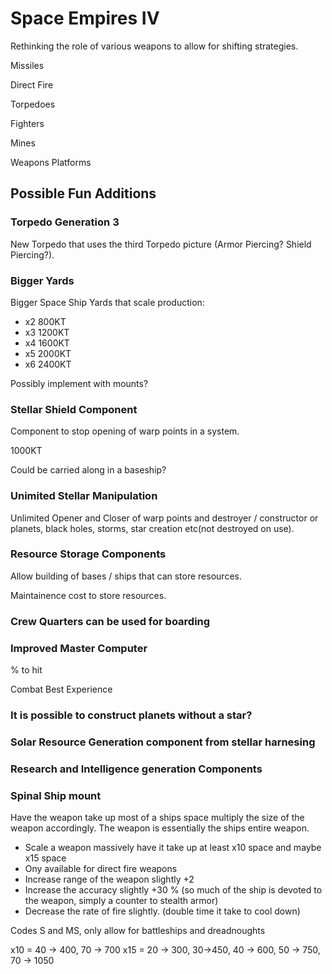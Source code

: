 # Space Empires IV

Rethinking the role of various weapons to allow for shifting strategies.

Missiles

Direct Fire

Torpedoes

Fighters

Mines

Weapons Platforms


## Possible Fun Additions

### Torpedo Generation 3

New Torpedo that uses the third Torpedo picture (Armor Piercing? Shield Piercing?).

### Bigger Yards

Bigger Space Ship Yards that scale production:

* x2 800KT
* x3 1200KT
* x4 1600KT
* x5 2000KT
* x6 2400KT

Possibly implement with mounts?

### Stellar Shield Component

Component to stop opening of warp points in a system.

1000KT

Could be carried along in a baseship?

### Unimited Stellar Manipulation

Unlimited Opener and Closer of warp points and destroyer / constructor or planets, black holes, storms, star creation etc(not destroyed on use).

### Resource Storage Components

Allow building of bases / ships that can store resources.

Maintainence cost to store resources.


### Crew Quarters can be used for boarding


### Improved Master Computer

% to hit

Combat Best Experience

### It is possible to construct planets without a star?

### Solar Resource Generation component from stellar harnesing

### Research and Intelligence generation Components

### Spinal Ship mount

Have the weapon take up most of a ships space multiply the size of the weapon accordingly.
The weapon is essentially the ships entire weapon.

* Scale a weapon massively have it take up at least x10 space and maybe x15 space
* Ony available for direct fire weapons
* Increase range of the weapon slightly +2
* Increase the accuracy slightly +30 % (so much of the ship is devoted to the weapon, simply a counter to stealth armor)
* Decrease the rate of fire slightly. (double time it take to cool down)

Codes S and MS, only allow for battleships and dreadnoughts

x10 = 40 -> 400, 70 -> 700
x15 = 20 -> 300, 30->450,  40 -> 600, 50 -> 750, 70 -> 1050